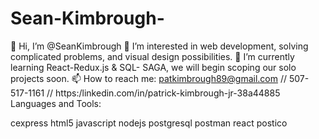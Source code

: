 # Sean-Kimbrough-

👋 Hi, I’m @SeanKimbrough
👀 I’m interested in web development, solving complicated problems, and visual design possibilities.
🌱 I’m currently learning React-Redux.js & SQL- SAGA, we will begin scoping our solo projects soon.
📫 How to reach me: patkimbrough89@gmail.com // 507-517-1161 // https:/linkedin.com/in/patrick-kimbrough-jr-38a44885
Languages and Tools:

 cexpress  html5  javascript  nodejs  postgresql  postman  react postico 
